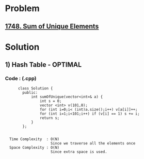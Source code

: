 # Problem

## [1748. Sum of Unique Elements](https://leetcode.com/problems/sum-of-unique-elements/)


# Solution 

## 1) Hash Table - OPTIMAL

       
      
      
   ### Code : (.cpp)
    
          class Solution {
            public:
                int sumOfUnique(vector<int>& a) {
                    int s = 0;
                    vector <int> v(101,0);
                    for (int i=0;i< (int)a.size();i++) v[a[i]]++;
                    for (int i=1;i<101;i++) if (v[i] == 1) s += i;
                    return s;
                }
            };

 
      Time Complexity  : O(N) 
                         Since we traverse all the elements once
      Space Complexity : O(N)
                         Since extra space is used.
